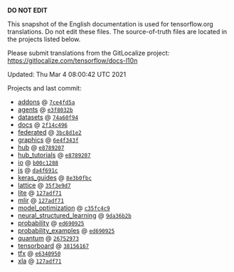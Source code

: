 __DO NOT EDIT__

This snapshot of the English documentation is used for tensorflow.org
translations. Do not edit these files. The source-of-truth files are located in
the projects listed below.

Please submit translations from the GitLocalize project: https://gitlocalize.com/tensorflow/docs-l10n

Updated: Thu Mar  4 08:00:42 UTC 2021

Projects and last commit:

- [addons](https://github.com/tensorflow/addons/tree/master/docs) @ <a href='https://github.com/tensorflow/addons/commit/7ce4fd5a8cf7a826a7117bda6ccd78db8d974f7d'><code>7ce4fd5a</code></a>
- [agents](https://github.com/tensorflow/agents/tree/master/docs) @ <a href='https://github.com/tensorflow/agents/commit/e3f8032b4f336290b4af7418010dccb39c5c3587'><code>e3f8032b</code></a>
- [datasets](https://github.com/tensorflow/datasets/tree/master/docs) @ <a href='https://github.com/tensorflow/datasets/commit/74a60f94dbc4ffc385a18d6653b9fa829ff2d092'><code>74a60f94</code></a>
- [docs](https://github.com/tensorflow/docs/tree/master/site/en) @ <a href='https://github.com/tensorflow/docs/commit/2f14c496606fa193a06372f87155c7b3717deb86'><code>2f14c496</code></a>
- [federated](https://github.com/tensorflow/federated/tree/master/docs) @ <a href='https://github.com/tensorflow/federated/commit/3bc8d1e21fd35bdaa23da4529e6e3879a65b8455'><code>3bc8d1e2</code></a>
- [graphics](https://github.com/tensorflow/graphics/tree/master/tensorflow_graphics/g3doc) @ <a href='https://github.com/tensorflow/graphics/commit/6e4f343f592882e38b2761912d889858e27ccc77'><code>6e4f343f</code></a>
- [hub](https://github.com/tensorflow/hub/tree/master/docs) @ <a href='https://github.com/tensorflow/hub/commit/e87892071ebe6fc3a885f1b40a92bcdd8587aed7'><code>e8789207</code></a>
- [hub_tutorials](https://github.com/tensorflow/hub/tree/master/examples/colab) @ <a href='https://github.com/tensorflow/hub/commit/e87892071ebe6fc3a885f1b40a92bcdd8587aed7'><code>e8789207</code></a>
- [io](https://github.com/tensorflow/io/tree/master/docs) @ <a href='https://github.com/tensorflow/io/commit/b00c12886834bab4ceaeb6be624258e312d323ef'><code>b00c1288</code></a>
- [js](https://github.com/tensorflow/tfjs-website/tree/master/docs) @ <a href='https://github.com/tensorflow/tfjs-website/commit/da4f691c6af5c9041c509b421b92ffa653beb04e'><code>da4f691c</code></a>
- [keras_guides](https://github.com/tensorflow/docs/tree/snapshot-keras/site/en/guide/keras) @ <a href='https://github.com/tensorflow/docs/commit/8e3b0fbcfacb1250f95c5a727b3681423a95cded'><code>8e3b0fbc</code></a>
- [lattice](https://github.com/tensorflow/lattice/tree/master/docs) @ <a href='https://github.com/tensorflow/lattice/commit/35f3e9d7da7f90a700d7a903e1818e82965f245c'><code>35f3e9d7</code></a>
- [lite](https://github.com/tensorflow/tensorflow/tree/master/tensorflow/lite/g3doc) @ <a href='https://github.com/tensorflow/tensorflow/commit/127adf71b4a995265cdcc960de38c164c93d53a9'><code>127adf71</code></a>
- [mlir](https://github.com/tensorflow/tensorflow/tree/master/tensorflow/compiler/mlir/g3doc) @ <a href='https://github.com/tensorflow/tensorflow/commit/127adf71b4a995265cdcc960de38c164c93d53a9'><code>127adf71</code></a>
- [model_optimization](https://github.com/tensorflow/model-optimization/tree/master/tensorflow_model_optimization/g3doc) @ <a href='https://github.com/tensorflow/model-optimization/commit/c35fc4c9245ada8ee8c55ffa62f71e93abb3dbf6'><code>c35fc4c9</code></a>
- [neural_structured_learning](https://github.com/tensorflow/neural-structured-learning/tree/master/g3doc) @ <a href='https://github.com/tensorflow/neural-structured-learning/commit/9da36b2bbcad7ae67039a0902a39758f46f8d787'><code>9da36b2b</code></a>
- [probability](https://github.com/tensorflow/probability/tree/master/tensorflow_probability/g3doc) @ <a href='https://github.com/tensorflow/probability/commit/ed6909252198f48ac68978576c682054b08f7d93'><code>ed690925</code></a>
- [probability_examples](https://github.com/tensorflow/probability/tree/master/tensorflow_probability/examples/jupyter_notebooks) @ <a href='https://github.com/tensorflow/probability/commit/ed6909252198f48ac68978576c682054b08f7d93'><code>ed690925</code></a>
- [quantum](https://github.com/tensorflow/quantum/tree/master/docs) @ <a href='https://github.com/tensorflow/quantum/commit/267529738f7b1a3495aee1177482d0fc0507acaa'><code>26752973</code></a>
- [tensorboard](https://github.com/tensorflow/tensorboard/tree/master/docs) @ <a href='https://github.com/tensorflow/tensorboard/commit/38156167e2a862f1519fa31500e0790b61c633aa'><code>38156167</code></a>
- [tfx](https://github.com/tensorflow/tfx/tree/master/docs) @ <a href='https://github.com/tensorflow/tfx/commit/e6340950d41d9aa2e13684c65d41ab81fdb1a66a'><code>e6340950</code></a>
- [xla](https://github.com/tensorflow/tensorflow/tree/master/tensorflow/compiler/xla/g3doc) @ <a href='https://github.com/tensorflow/tensorflow/commit/127adf71b4a995265cdcc960de38c164c93d53a9'><code>127adf71</code></a>


